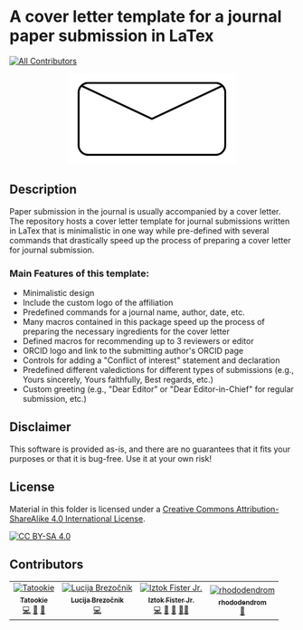 # A cover letter template for a journal paper submission in LaTex
<!-- ALL-CONTRIBUTORS-BADGE:START - Do not remove or modify this section -->
[![All Contributors](https://img.shields.io/badge/all_contributors-4-orange.svg?style=flat-square)](#contributors-)
<!-- ALL-CONTRIBUTORS-BADGE:END -->

<p align="center">
  <img alt="logo" width="300" src="imgs/logo.png">
</p>

## Description
Paper submission in the journal is usually accompanied by a cover letter. The repository hosts a cover letter template for journal submissions written in LaTex that is minimalistic in one way while pre-defined with several commands that drastically speed up the process of preparing a cover letter for journal submission.

### Main Features of this template:
- Minimalistic design
- Include the custom logo of the affiliation
- Predefined commands for a journal name, author, date, etc.
- Many macros contained in this package speed up the process of preparing the necessary ingredients for the cover letter
- Defined macros for recommending up to 3 reviewers or editor
- ORCID logo and link to the submitting author's ORCID page
- Controls for adding a "Conflict of interest" statement and declaration
- Predefined different valedictions for different types of submissions (e.g., Yours sincerely, Yours faithfully, Best regards, etc.)
- Custom greeting (e.g., "Dear Editor" or "Dear Editor-in-Chief" for regular submission, etc.)

## Disclaimer
This software is provided as-is, and there are no guarantees that it fits your purposes or that it is bug-free. Use it at your own risk!

## License
Material in this folder is licensed under a
[Creative Commons Attribution-ShareAlike 4.0 International License][cc-by-sa].

[![CC BY-SA 4.0][cc-by-sa-image]][cc-by-sa]

[cc-by-sa]: http://creativecommons.org/licenses/by-sa/4.0/
[cc-by-sa-image]: https://licensebuttons.net/l/by-sa/4.0/88x31.png
[cc-by-sa-shield]: https://img.shields.io/badge/License-CC%20BY--SA%204.0-lightgrey.svg

## Contributors

<!-- ALL-CONTRIBUTORS-LIST:START - Do not remove or modify this section -->
<!-- prettier-ignore-start -->
<!-- markdownlint-disable -->
<table>
  <tbody>
    <tr>
      <td align="center"><a href="https://github.com/KukovecRok"><img src="https://avatars.githubusercontent.com/u/33880044?v=4?s=100" width="100px;" alt="Tatookie"/><br /><sub><b>Tatookie</b></sub></a><br /><a href="https://github.com/firefly-cpp/cover-letter-latex/commits?author=KukovecRok" title="Code">💻</a> <a href="https://github.com/firefly-cpp/cover-letter-latex/issues?q=author%3AKukovecRok" title="Bug reports">🐛</a> <a href="#ideas-KukovecRok" title="Ideas, Planning, & Feedback">🤔</a></td>
      <td align="center"><a href="https://github.com/lucijabrezocnik"><img src="https://avatars.githubusercontent.com/u/36370699?v=4?s=100" width="100px;" alt="Lucija Brezočnik"/><br /><sub><b>Lucija Brezočnik</b></sub></a><br /><a href="https://github.com/firefly-cpp/cover-letter-latex/commits?author=lucijabrezocnik" title="Code">💻</a></td>
      <td align="center"><a href="http://www.iztok-jr-fister.eu/"><img src="https://avatars.githubusercontent.com/u/1633361?v=4?s=100" width="100px;" alt="Iztok Fister Jr."/><br /><sub><b>Iztok Fister Jr.</b></sub></a><br /><a href="https://github.com/firefly-cpp/cover-letter-latex/commits?author=firefly-cpp" title="Code">💻</a> <a href="https://github.com/firefly-cpp/cover-letter-latex/issues?q=author%3Afirefly-cpp" title="Bug reports">🐛</a> <a href="#ideas-firefly-cpp" title="Ideas, Planning, & Feedback">🤔</a> <a href="#mentoring-firefly-cpp" title="Mentoring">🧑‍🏫</a></td>
      <td align="center"><a href="https://github.com/rhododendrom"><img src="https://avatars.githubusercontent.com/u/3198785?v=4?s=100" width="100px;" alt="rhododendrom"/><br /><sub><b>rhododendrom</b></sub></a><br /><a href="#design-rhododendrom" title="Design">🎨</a></td>
    </tr>
  </tbody>
</table>

<!-- markdownlint-restore -->
<!-- prettier-ignore-end -->

<!-- ALL-CONTRIBUTORS-LIST:END -->
<!-- prettier-ignore-start -->
<!-- markdownlint-disable -->

<!-- markdownlint-restore -->
<!-- prettier-ignore-end -->

<!-- ALL-CONTRIBUTORS-LIST:END -->
